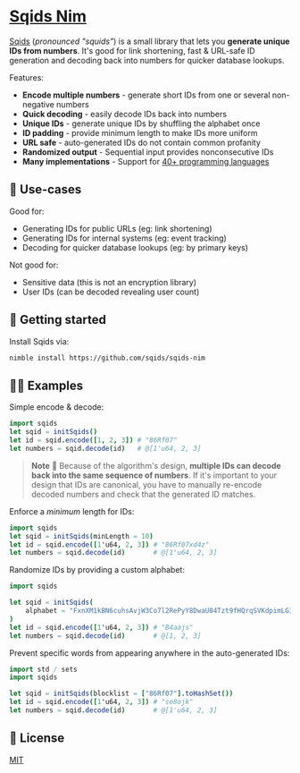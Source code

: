 # [Sqids Nim](https://sqids.org/nim)

[Sqids](https://sqids.org/nim) (*pronounced "squids"*) is a small library that lets you **generate unique IDs from numbers**. It's good for link shortening, fast & URL-safe ID generation and decoding back into numbers for quicker database lookups.

Features:

- **Encode multiple numbers** - generate short IDs from one or several non-negative numbers
- **Quick decoding** - easily decode IDs back into numbers
- **Unique IDs** - generate unique IDs by shuffling the alphabet once
- **ID padding** - provide minimum length to make IDs more uniform
- **URL safe** - auto-generated IDs do not contain common profanity
- **Randomized output** - Sequential input provides nonconsecutive IDs
- **Many implementations** - Support for [40+ programming languages](https://sqids.org/)

## 🧰 Use-cases

Good for:

- Generating IDs for public URLs (eg: link shortening)
- Generating IDs for internal systems (eg: event tracking)
- Decoding for quicker database lookups (eg: by primary keys)

Not good for:

- Sensitive data (this is not an encryption library)
- User IDs (can be decoded revealing user count)

## 🚀 Getting started

Install Sqids via:

```bash
nimble install https://github.com/sqids/sqids-nim
```

## 👩‍💻 Examples

Simple encode & decode:

```nim
import sqids
let sqid = initSqids()
let id = sqid.encode([1, 2, 3]) # "86Rf07"
let numbers = sqid.decode(id)   # @[1'u64, 2, 3]
```

> **Note**
> 🚧 Because of the algorithm's design, **multiple IDs can decode back into the same sequence of numbers**. If it's important to your design that IDs are canonical, you have to manually re-encode decoded numbers and check that the generated ID matches.

Enforce a *minimum* length for IDs:

```nim
import sqids
let sqid = initSqids(minLength = 10)
let id = sqid.encode([1'u64, 2, 3]) # "86Rf07xd4z"
let numbers = sqid.decode(id)       # @[1'u64, 2, 3]
```

Randomize IDs by providing a custom alphabet:

```nim
import sqids

let sqid = initSqids(
    alphabet = "FxnXM1kBN6cuhsAvjW3Co7l2RePyY8DwaU04Tzt9fHQrqSVKdpimLGIJOgb5ZE",
)
let id = sqid.encode([1'u64, 2, 3]) # "B4aajs"
let numbers = sqid.decode(id)       # @[1, 2, 3]
```

Prevent specific words from appearing anywhere in the auto-generated IDs:

```nim
import std / sets
import sqids

let sqid = initSqids(blocklist = ["86Rf07"].toHashSet())
let id = sqid.encode([1'u64, 2, 3]) # "se8ojk"
let numbers = sqid.decode(id)       # @[1'u64, 2, 3]
```

## 📝 License

[MIT](LICENSE)
